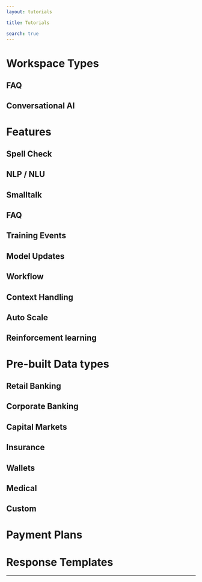 ```yaml
---
layout: tutorials

title: Tutorials

search: true
---
```


# Workspace Types
## FAQ
## Conversational AI

# Features
## Spell Check
## NLP / NLU
## Smalltalk
## FAQ
## Training Events
## Model Updates
## Workflow
## Context Handling
## Auto Scale
## Reinforcement learning

# Pre-built Data types
## Retail Banking
## Corporate Banking
## Capital Markets
## Insurance
## Wallets
## Medical
## Custom

# Payment Plans

# Response Templates

---
